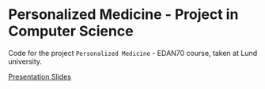 # Personalized Medicine - Project in Computer Science

Code for the project `Personalized Medicine` - EDAN70 course, taken at Lund university. 

[Presentation Slides](https://fileadmin.cs.lth.se/cs/Education/edan70/AIProjects/2018/slides/BendiasBoernfors.pdf)
